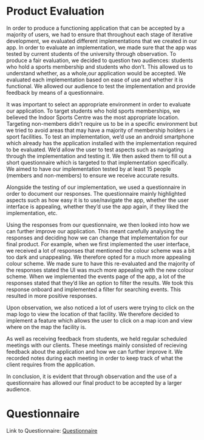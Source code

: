 # Product Evaluation
In order to produce a functioning application that can be accepted by a majority of users, we had to ensure that throughout each stage of iterative development, we evaluated different implementations that we created in our app. In order to evaluate an implementation, we made sure that the app was tested by current students of the university through observation. To produce a fair evaluation, we decided to question two audiences: students who hold a sports membership and students who don’t. This allowed us to understand whether, as a whole,our application would be accepted. We evaluated each implementation based on ease of use and whether it is functional. We allowed our audience to test the implementation and provide feedback by means of a questionnaire. 

It was important to select an appropriate environment in order to evaluate our application. To target students who hold sports memberships, we believed the Indoor Sports Centre was the most appropriate location. Targeting non-members didn’t require us to be in a specific environment but we tried to avoid areas that may have a majority of membership holders i.e sport facilities. To test an implementation, we’d use an android smartphone which already has the application installed with the implementation required to be evaluated. We’d allow the user to test aspects such as navigating through the implementation and testing it. We then asked them to fill out a short questionnaire which is targeted to that implementation specifically. We aimed to have our implementation tested by at least 15 people (members and non-members) to ensure we receive accurate results.

Alongside the testing of our implementation, we used a questionnaire in order to document our responses. The questionnaire mainly highlighted aspects such as how easy it is to use/navigate the app, whether the user interface is appealing, whether they’d use the app again, if they liked the implementation, etc.

Using the responses from our questionnaire, we then looked into how we can further improve our application. This meant carefully analysing the responses and deciding how we can change that implementation for our final product. For example, when we first implemented the user interface, we received a lot of responses that mentioned the colour scheme was a bit too dark and unappealing. We therefore opted for a much more appealing colour scheme. We made sure to have this re-evaluated and the majority of the responses stated the UI was much more appealing with the new colour scheme. When we implemented the events page of the app, a lot of the responses stated that they’d like an option to filter the results. We took this response onboard and implemented a filter for searching events. This resulted in more positive responses.

Upon observation, we also noticed a lot of users were trying to click on the map logo to view the location of that facility. We therefore decided to implement a feature which allows the user to click on a map icon and view where on the map the facility is.

As well as receiving feedback from students, we held regular scheduled meetings with our clients. These meetings mainly consisted of recieving feedback about the application and how we can further improve it. We recorded notes during each meeting in order to keep track of what the client requires from the application.

In conclusion, it is evident that through observation and the use of a questionnaire has allowed our final product to be accepted by a larger audience.

# Questionnaire
Link to Questionnaire: [Questionnaire](Questionnaire/Questionnaire.pdf)

